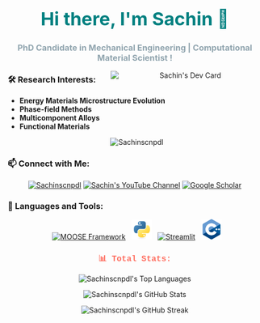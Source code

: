 <h1 align="center" style="color: #008080; font-size: 36px;">Hi there, I'm Sachin 👋</h1>
<h3 align="center" style="color: #90A4AE;">PhD Candidate in Mechanical Engineering |  Computational Material Scientist !</h3>

<a href="https://app.daily.dev/Sachinscnpdl" style="text-align: center;"><img align="right" src="YOUR_DEV_CARD_IMAGE_URL" width="300" alt="Sachin's Dev Card"/></a>

### 🛠 Research Interests:
-   <i class="fa-solid fa-flask"></i> **Energy Materials Microstructure Evolution**
-   <i class="fa-solid fa-atom"></i> **Phase-field Methods**
-   <i class="fa-solid fa-gears"></i> **Multicomponent Alloys**
-   <i class="fa-solid fa-bolt"></i> **Functional Materials**

<p align="center"> 
  <img src="https://komarev.com/ghpvc/?username=Sachinscnpdl&label=Profile%20views&color=blueviolet&style=plastic" alt="Sachinscnpdl" /> 
</p>

### 📫 Connect with Me:
<p align="center">
  <a href="https://linkedin.com/in/Sachinscnpdl" target="_blank"><img align="center" src="https://raw.githubusercontent.com/rahuldkjain/github-profile-readme-generator/master/src/images/icons/Social/linked-in-alt.svg" alt="Sachinscnpdl" height="30" width="40" /></a>
  <a href="https://www.youtube.com/channel/UCyourchannelid" target="_blank"><img align="center" src="https://raw.githubusercontent.com/rahuldkjain/github-profile-readme-generator/master/src/images/icons/Social/youtube.svg" alt="Sachin's YouTube Channel" height="30" width="40" /></a>
  <a href="https://scholar.google.com/citations?user=AY4OacUAAAAJ&hl=en&oi=ao" target="_blank" rel="noreferrer"><img align="center" src="https://upload.wikimedia.org/wikipedia/commons/6/69/Google_Scholar_logo.png" alt="Google Scholar" width="40" height="40"/></a>
</p>

### 🧰 Languages and Tools:
<p align="center"> 
  <a href="https://www.mooseframework.org/" target="_blank" rel="noreferrer"><img src="https://upload.wikimedia.org/wikipedia/commons/5/5c/Moose_logo.png" alt="MOOSE Framework" width="40" height="40"/></a> 
  <a href="https://www.python.org/" target="_blank" rel="noreferrer"><img src="https://raw.githubusercontent.com/devicons/devicon/master/icons/python/python-original.svg" alt="Python" width="40" height="40"/></a> 
  <a href="https://streamlit.io/" target="_blank" rel="noreferrer"><img src="https://streamlit.io/images/brand/streamlit-logo-primary-colormark-darktext.png" alt="Streamlit" width="40" height="40"/></a> 
  <a href="https://isocpp.org/" target="_blank" rel="noreferrer"><img src="https://raw.githubusercontent.com/devicons/devicon/master/icons/cplusplus/cplusplus-original.svg" alt="C++" width="40" height="40"/></a>
</p>

<h3 align="center" style="font-family: 'Courier New', monospace; color: #ff6f61;">📊 Total Stats:</h3><p align="center">
  <img src="https://github-readme-stats.vercel.app/api/top-langs?username=Sachinscnpdl&show_icons=true&locale=en&layout=compact&title_color=ffdd57&icon_color=ff6f61&text_color=ffffff&bg_color=2b2d42" alt="Sachinscnpdl's Top Languages" />
</p>

<p align="center">
  <img src="https://github-readme-stats.vercel.app/api?username=Sachinscnpdl&show_icons=true&locale=en&title_color=ffdd57&icon_color=ff6f61&text_color=ffffff&bg_color=2b2d42" alt="Sachinscnpdl's GitHub Stats" />
</p>

<p align="center">
  <img src="https://github-readme-streak-stats.herokuapp.com/?user=Sachinscnpdl&theme=tokyonight" alt="Sachinscnpdl's GitHub Streak" />
</p>

